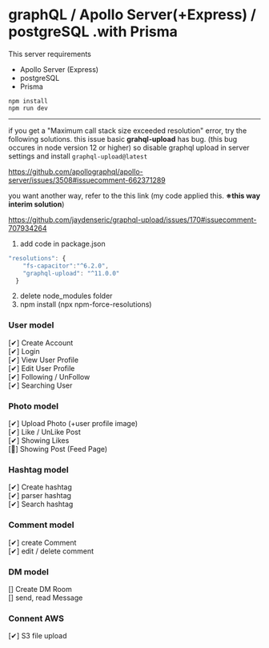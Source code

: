 # graphQL / Apollo Server(+Express) / postgreSQL .with Prisma

This server requirements

- Apollo Server (Express)
- postgreSQL
- Prisma

```
npm install
npm run dev
```

---

if you get a "Maximum call stack size exceeded resolution" error, try the following solutions. this issue basic **grahql-upload** has bug. (this bug occures in node version 12 or higher) so disable graphql upload in server settings and install `graphql-upload@latest`

https://github.com/apollographql/apollo-server/issues/3508#issuecomment-662371289

you want another way, refer to the this link (my code applied this. **※this way interim solution**)

https://github.com/jaydenseric/graphql-upload/issues/170#issuecomment-707934264

1. add code in package.json

```javascript
"resolutions": {
    "fs-capacitor":"^6.2.0",
    "graphql-upload": "^11.0.0"
  }
```

2. delete node_modules folder
3. npm install (npx npm-force-resolutions)

### User model

[✔] Create Account  
[✔] Login  
[✔] View User Profile  
[✔] Edit User Profile  
[✔] Following / UnFollow  
[✔] Searching User

### Photo model

[✔] Upload Photo (+user profile image)  
[✔] Like / UnLike Post  
[✔] Showing Likes  
[🔺] Showing Post (Feed Page)

### Hashtag model

[✔] Create hashtag  
[✔] parser hashtag  
[✔] Search hashtag

### Comment model

[✔] create Comment  
[✔] edit / delete comment

### DM model

[] Create DM Room  
[] send, read Message

### Connent AWS

[✔] S3 file upload
